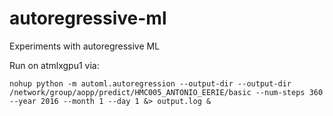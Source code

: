 # autoregressive-ml
Experiments with autoregressive ML

Run on atmlxgpu1 via:

```
nohup python -m automl.autoregression --output-dir --output-dir /network/group/aopp/predict/HMC005_ANTONIO_EERIE/basic --num-steps 360 --year 2016 --month 1 --day 1 &> output.log &
```
